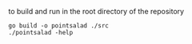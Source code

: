 to build and run in the root directory of the repository 
```console
go build -o pointsalad ./src
./pointsalad -help
```
